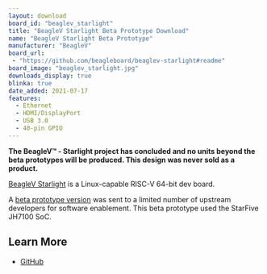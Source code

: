 ```yaml
---
layout: download
board_id: "beaglev_starlight"
title: "BeagleV Starlight Beta Prototype Download"
name: "BeagleV Starlight Beta Prototype"
manufacturer: "BeagleV"
board_url:
 - "https://github.com/beagleboard/beaglev-starlight#readme"
board_image: "beaglev_starlight.jpg"
downloads_display: true
blinka: true
date_added: 2021-07-17
features:
  - Ethernet
  - HDMI/DisplayPort
  - USB 3.0
  - 40-pin GPIO
---
```


**The BeagleV™ - Starlight project has concluded and no units beyond the beta prototypes will be produced. This design was never sold as a product.**

[BeagleV Starlight](https://beagleboard.org/beaglev) is a Linux-capable RISC-V 64-bit dev board.

A [beta prototype version](https://wiki.seeedstudio.com/BeagleV-Getting-Started/#faq) was sent to a limited number of upstream developers for software enablement.  This beta prototype used the StarFive JH7100 SoC.


## Learn More
* [GitHub](https://github.com/beagleboard/beaglev-starlight#readme)
